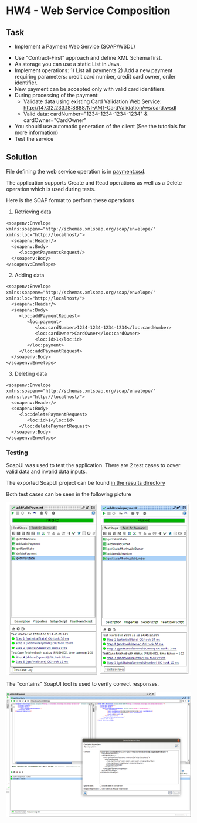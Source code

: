 # HW4 - Web Service Composition

## Task

* Implement a Payment Web Service (SOAP/WSDL)
 - Use "Contract-First" approach and define XML Schema first.
 - As storage you can use a static List in Java.
 - Implement operations: 1) List all payments 2) Add a new payment requiring parameters: credit card number, credit card owner, order identifier.
 - New payment can be accepted only with valid card identifiers.
 - During processing of the payment:
   - Validate data using existing Card Validation Web Service: http://147.32.233.18:8888/NI-AM1-CardValidation/ws/card.wsdl
   - Valid data: cardNumber="1234-1234-1234-1234" & cardOwner="CardOwner"
 - You should use automatic generation of the client (See the tutorials for more information)
 - Test the service
 
 
## Solution
 
File defining the web service operation is in [payment.xsd](src/main/resources/payment.xsd). 
 
The application supports Create and Read operations as well as a Delete operation which is used during tests. 
 
Here is the SOAP format to perform these operations 
 
1) Retrieving data
 
 ```
<soapenv:Envelope xmlns:soapenv="http://schemas.xmlsoap.org/soap/envelope/" xmlns:loc="http://localhost/">
   <soapenv:Header/>
   <soapenv:Body>
      <loc:getPaymentsRequest/>
   </soapenv:Body>
</soapenv:Envelope>
 ``` 
 
2) Adding data
 
 ```
<soapenv:Envelope xmlns:soapenv="http://schemas.xmlsoap.org/soap/envelope/" xmlns:loc="http://localhost/">
   <soapenv:Header/>
   <soapenv:Body>
      <loc:addPaymentRequest>
         <loc:payment>
            <loc:cardNumber>1234-1234-1234-1234</loc:cardNumber>
            <loc:cardOwner>CardOwner</loc:cardOwner>
            <loc:id>1</loc:id>
         </loc:payment>
      </loc:addPaymentRequest>
   </soapenv:Body>
</soapenv:Envelope>
 ```
 
3) Deleting data
 
 ```
<soapenv:Envelope xmlns:soapenv="http://schemas.xmlsoap.org/soap/envelope/" xmlns:loc="http://localhost/">
   <soapenv:Header/>
   <soapenv:Body>
      <loc:deletePaymentRequest>
         <loc:id>1</loc:id>
      </loc:deletePaymentRequest>
   </soapenv:Body>
</soapenv:Envelope>
 ```
 
 
### Testing
 
SoapUI was used to test the application. There are 2 test cases to cover valid data and invalid data inputs.

The exported SoapUI project can be found [in the results directory](results/am1_04-soapui-project.xml)

Both test cases can be seen in the following picture

![image](src/test/resources/soapui_test_cases.png)  

The "contains" SoapUI tool is used to verify correct responses.

 ![image](src/test/resources/soapui_contains.png)

